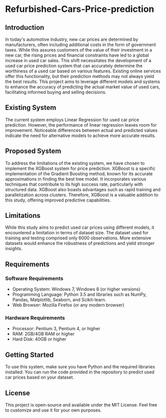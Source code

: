 # Refurbished-Cars-Price-prediction

## Introduction

In today's automotive industry, new car prices are determined by manufacturers, often including additional costs in the form of government taxes. While this assures customers of the value of their investment in a new car, the rising prices and financial constraints have led to a global increase in used car sales. This shift necessitates the development of a used car price prediction system that can accurately determine the worthiness of a used car based on various features. Existing online services offer this functionality, but their prediction methods may not always yield the best results. This project aims to leverage different models and systems to enhance the accuracy of predicting the actual market value of used cars, facilitating informed buying and selling decisions.

## Existing System

The current system employs Linear Regression for used car price prediction. However, the performance of linear regression leaves room for improvement. Noticeable differences between actual and predicted values indicate the need for alternative models to achieve more accurate results.

## Proposed System

To address the limitations of the existing system, we have chosen to implement the XGBoost system for price prediction. XGBoost is a specific implementation of the Gradient Boosting method, known for its accurate approximations in finding the best tree model. It incorporates various techniques that contribute to its high success rate, particularly with structured data. XGBoost also boasts advantages such as rapid training and parallelization across clusters. Therefore, XGBoost is a valuable addition to this study, offering improved predictive capabilities.

## Limitations

While this study aims to predict used car prices using different models, it encountered a limitation in terms of dataset size. The dataset used for training and testing comprised only 6000 observations. More extensive datasets would enhance the robustness of predictions and yield stronger insights.

## Requirements

### Software Requirements

- Operating System: Windows 7, Windows 8 (or higher versions)
- Programming Language: Python 3.5 and libraries such as NumPy, Pandas, Matplotlib, Seaborn, and Scikit-learn.
- Web Browser: Mozilla Firefox (or any modern browser)

### Hardware Requirements

- Processor: Pentium 3, Pentium 4, or higher
- RAM: 2GB/4GB RAM or higher
- Hard Disk: 40GB or higher

## Getting Started

To use this system, make sure you have Python and the required libraries installed. You can run the code provided in the repository to predict used car prices based on your dataset.

## License

This project is open-source and available under the MIT License. Feel free to customize and use it for your own purposes.
